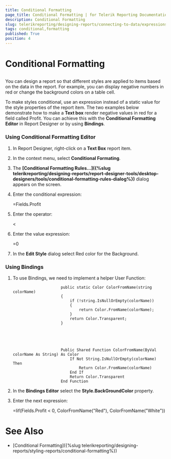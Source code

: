 ```yaml
---
title: Conditional Formatting
page_title: Conditional Formatting | for Telerik Reporting Documentation
description: Conditional Formatting
slug: telerikreporting/designing-reports/connecting-to-data/expressions/using-expressions/conditional-formatting
tags: conditional,formatting
published: True
position: 4
---
```


# Conditional Formatting



## 

You can design a report so that different styles are applied to items based
			on the data in the report. For example, you can display negative numbers
			in red or change the background colors on a table cell.
			

To make styles conditional, use an expression instead of a static value
			for the style properties of the report item. The two examples below demonstrate how to make a __Text box__
			render negative values in red for a field called Profit. You can achieve this with the __Conditional Formatting Editor__ in Report Designer 
      or by using __Bindings__.
			

### Using Conditional Formatting Editor

1. In Report Designer, right-click on a __Text Box__ report item.
              

1. In the context menu, select __Conditional Formating__.
              

1. The __[Conditional Formatting Rules...]({%slug telerikreporting/designing-reports/report-designer-tools/desktop-designers/tools/conditional-formatting-rules-dialog%})__ dialog appears on the screen.
						

1. Enter the conditional 
							expression: 

	=Fields.Profit



1. Enter the operator: 

	<



1. Enter the value expression: 

	=0



1. In the __Edit Style__ dialog select Red color for
						the Background.

### Using Bindings

1. To use Bindings, we need to implement a helper User Function:

	
                            public static Color ColorFromName(string colorName)
                            {
                                if (!string.IsNullOrEmpty(colorName))
                                {
                                    return Color.FromName(colorName);
                                }
                                return Color.Transparent;
                            }
                            



	
                            Public Shared Function ColorFromName(ByVal colorName As String) As Color
                                If Not String.IsNullOrEmpty(colorName) Then
                                    Return Color.FromName(colorName)
                                End If
                                Return Color.Transparent
                            End Function
                            



1. In the __Bindings Editor__
							select the __Style.BackGroundColor__ property.

1. Enter the next expression:
						

	=Iif(Fields.Profit < 0, ColorFromName("Red"), ColorFromName("White"))
						



# See Also

 * [Conditional Formatting]({%slug telerikreporting/designing-reports/styling-reports/conditional-formatting%})
